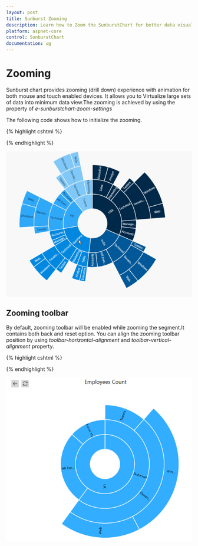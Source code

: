 ```yaml
---
layout: post
title: Sunburst Zooming
description: Learn how to Zoom the SunburstChart for better data visualization
platform: aspnet-core
control: SunburstChart
documentation: ug
---
```


# Zooming

Sunburst chart provides zooming (drill down) experience with animation for both mouse and touch enabled devices. It allows you to Virtualize large sets of data into minimum data view.The zooming is achieved by using the property of *e-sunburstchart-zoom-settings*

The following code shows how to initialize the zooming.

{% highlight cshtml %}

<ej-sunburstchart id="SunburstChart" >
   <e-sunburstchart-zoom-settings enable="true"></e-sunburstchart-zoom-settings>
  <ej-sunburstchart>

{% endhighlight %}

![](Zooming_images/Zooming_img1.gif)

## Zooming toolbar
By default, zooming toolbar will be enabled while zooming the segment.It contains both back and reset option.
You can align the zooming toolbar position by using *toolbar-horizontal-alignment* and *toolbar-vertical-alignment* property.

{% highlight cshtml %}

<ej-sunburstchart id="SunburstChart" >
   <e-sunburstchart-zoom-settings enable="true"toolbar-horizontal-alignment="@SunburstHorizontalAlignment.Left">
   </e-sunburstchart-zoom-settings>
  <ej-sunburstchart>

{% endhighlight %}

![](Zooming_images/Zooming_img2.png)


